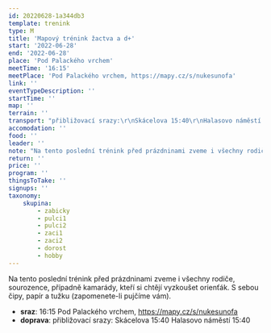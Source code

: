 ```yaml
---
id: 20220628-1a344db3
template: trenink
type: M
title: 'Mapový trénink žactva a d+'
start: '2022-06-28'
end: '2022-06-28'
place: 'Pod Palackého vrchem'
meetTime: '16:15'
meetPlace: 'Pod Palackého vrchem, https://mapy.cz/s/nukesunofa'
link: ''
eventTypeDescription: ''
startTime: ''
map: ''
terrain: ''
transport: "přibližovací srazy:\r\nSkácelova 15:40\r\nHalasovo náměstí 15:40"
accomodation: ''
food: ''
leader: ''
note: "Na tento poslední trénink před prázdninami zveme i všechny rodiče, sourozence, případně kamarády, kteří si chtějí vyzkoušet orienťák.\r\nS sebou čipy, papír a tužku (zapomenete-li pujčíme vám)."
return: ''
price: ''
program: ''
thingsToTake: ''
signups: ''
taxonomy:
    skupina:
        - zabicky
        - pulci1
        - pulci2
        - zaci1
        - zaci2
        - dorost
        - hobby
---
```


Na tento poslední trénink před prázdninami zveme i všechny rodiče, sourozence, případně kamarády, kteří si chtějí vyzkoušet orienťák.
S sebou čipy, papír a tužku (zapomenete-li pujčíme vám).
* **sraz**: 16:15 Pod Palackého vrchem, https://mapy.cz/s/nukesunofa
* **doprava**: přibližovací srazy:
Skácelova 15:40
Halasovo náměstí 15:40
